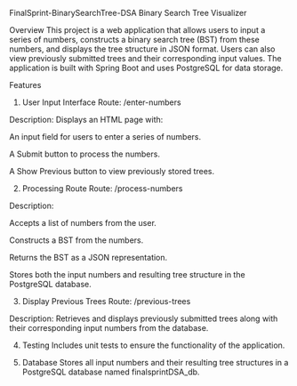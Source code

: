 FinalSprint-BinarySearchTree-DSA
Binary Search Tree Visualizer

Overview
This project is a web application that allows users to input a series of numbers, constructs a binary search tree (BST) from these numbers, and displays the tree structure in JSON format. Users can also view previously submitted trees and their corresponding input values. The application is built with Spring Boot and uses PostgreSQL for data storage.

Features
1. User Input Interface
Route: /enter-numbers

Description: Displays an HTML page with:

An input field for users to enter a series of numbers.

A Submit button to process the numbers.

A Show Previous button to view previously stored trees.

2. Processing Route
Route: /process-numbers

Description:

Accepts a list of numbers from the user.

Constructs a BST from the numbers.

Returns the BST as a JSON representation.

Stores both the input numbers and resulting tree structure in the PostgreSQL database.

3. Display Previous Trees
Route: /previous-trees

Description: Retrieves and displays previously submitted trees along with their corresponding input numbers from the database.

4. Testing
Includes unit tests to ensure the functionality of the application.

5. Database
Stores all input numbers and their resulting tree structures in a PostgreSQL database named finalsprintDSA_db.

